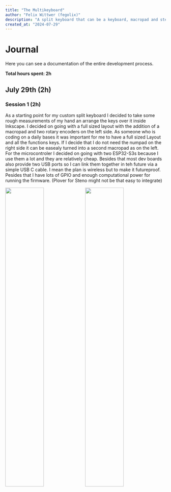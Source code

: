 ```yaml
---
title: "The Multikeyboard"
author: "Felix Wittwer (fegolix)"
description: "A split keyboard that can be a keyboard, macropad and steno keyboard at the same time"
created_at: "2024-07-29"
---
```


# Journal

Here you can see a documentation of the entire development process.

**Total hours spent: 2h**

## July 29th (2h)

### Session 1 (2h)

As a starting point for my custom split keyboard I decided to take some rough measurements of my hand an arrange the keys over it inside Inkscape. I decided on going with a full sized layout with the addition of a macropad and two rotary encoders on the left side. As someone who is coding on a daily bases it was important for me to have a full sized Layout and all the functions keys. If I decide that I do not need the numpad on the right side it can be easealy turned into a second macropad as on the left. For the microcontroler I decided on going with two ESP32-S3s because I use them a lot and they are relatively cheap. Besides that most dev boards also provide two USB ports so I can link them together in teh future via a simple USB C cable. I mean the plan is wireless but to make it futureproof. Pesides that I have lots of GPIO and enough computational power for running the firmware. (Plover for Steno might not be that easy to integrate)

<p float="left">
  <img src="./journal%20files/2025-07-29/LEFT.png" width=49% />
  <img src="./journal%20files/2025-07-29/RIGHT.png" width=49% />
</p>